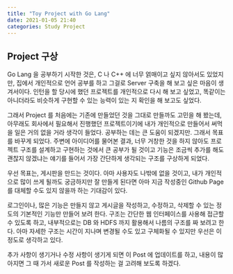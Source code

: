 ```yaml
---
title: "Toy Project with Go Lang"
date: 2021-01-05 21:40
categories: Study Project
---
```


## Project 구상

Go Lang 을 공부하기 시작한 것은, C 나 C++ 에 너무 얽매이고 싶지 않아서도 있었지만, 집에서 개인적으로 언어 공부를 하고 그걸로 Server 구축을 해 보고 싶은 마음이 생겨서이다. 인턴을 할 당시에 했던 프로젝트를 개인적으로 다시 해 보고 싶었고, 똑같이는 아니더라도 비슷하게 구현할 수 있는 능력이 있는 지 확인을 해 보고도 싶었다.

그래서 Project 를 처음에는 기존에 만들었던 것을 그대로 만들까도 고민을 해 봤는데, 아무래도 회사에서 필요해서 진행했던 프로젝트이기에 내가 개인적으로 만들어서 써먹을 일은 거의 없을 거라 생각이 들었다. 공부하는 데는 큰 도움이 되겠지만. 그래서 목표를 바꾸게 되었다. 주변에 아이디어를 물어본 결과, 너무 거창한 것을 하지 않아도 프로젝트 구조를 설계하고 구현하는 것에서 큰 공부가 될 것이고 기능은 조금씩 추가를 해도 괜찮지 않겠냐는 얘기를 들어서 가장 간단하게 생각되는 구조를 구상하게 되었다.

우선 목표는, 게시판을 만드는 것이다. 아마 사용자도 나밖에 없을 것이고, 내가 개인적으로 많이 쓰게 될까도 궁금하지만 잘 만들게 된다면 아마 지금 작성중인 Github Page 를 대체할 수도 있지 않을까 하는 기대감이 있다.

로그인이나, 많은 기능은 만들지 않고 게시글을 작성하고, 수정하고, 삭제할 수 있는 정도의 기본적인 기능만 만들어 보려 한다. 구조는 간단한 웹 인터페이스를 사용해 접근할 수 있도록 하고, 내부적으로는 DB 와 HDFS 까지 활용해서 나름의 구조를 짜 보려고 한다. 아마 자세한 구조는 시간이 지나며 변경될 수도 있고 구체화될 수 있지만 우선은 이 정도로 생각하고 있다.

추가 사항이 생기거나 수정 사항이 생기게 되면 이 Post 에 업데이트를 하고, 내용이 많아지면 그 때 가서 새로운 Post 를 작성하는 걸 고려해 보도록 하겠다.

